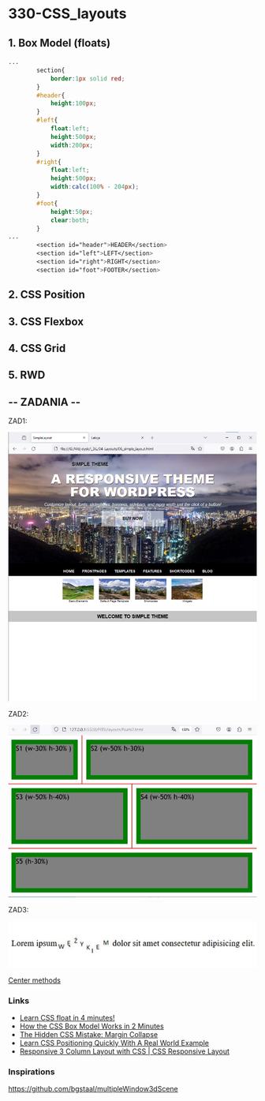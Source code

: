 # 330-CSS_layouts

## 1. Box Model (floats)

```css
...
        section{
            border:1px solid red;
        }
        #header{
            height:100px;
        }
        #left{
            float:left;
            height:500px;
            width:200px;
        }
        #right{
            float:left;
            height:500px;
            width:calc(100% - 204px);
        }
        #foot{
            height:50px;
            clear:both;
        }
...
        <section id="header">HEADER</section>    
        <section id="left">LEFT</section>
        <section id="right">RIGHT</section>
        <section id="foot">FOOTER</section>
```

## 2. CSS Position
## 3. CSS Flexbox
## 4. CSS Grid
## 5. RWD

## -- ZADANIA --

ZAD1:

![ZAD1](layoutorg.png)

ZAD2:

![ZAD2](layouts2.JPG)

ZAD3:

![ZAD3](wezykiem.JPG)

[Center methods](https://github.com/Technikum-Lotnicze-ZDZ-Katowice/320-Center)

### Links
- [Learn CSS float in 4 minutes!](https://www.youtube.com/watch?v=oJe8G5XT_v4)
- [How the CSS Box Model Works in 2 Minutes](https://www.youtube.com/watch?v=YCsp1nATc2o)
- [The Hidden CSS Mistake: Margin Collapse](https://www.youtube.com/watch?v=eZJJPMwG5ec)
- [Learn CSS Positioning Quickly With A Real World Example](https://www.youtube.com/watch?v=a3rofqqrTBE)
- [Responsive 3 Column Layout with CSS | CSS Responsive Layout](https://www.youtube.com/watch?v=OVINJ5qSp6o)

### Inspirations
https://github.com/bgstaal/multipleWindow3dScene
